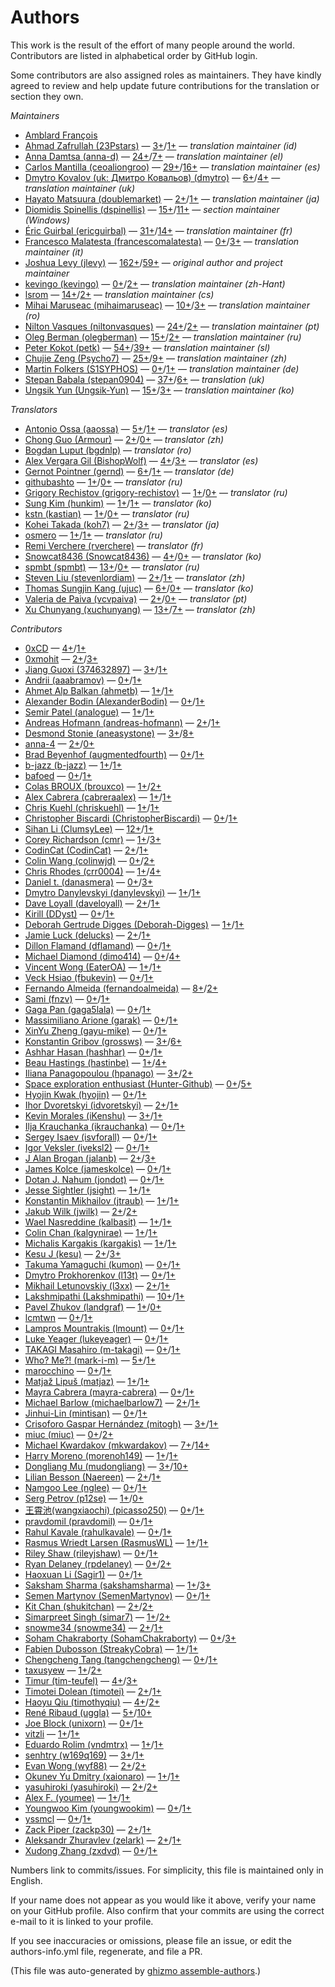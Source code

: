 # Authors

This work is the result of the effort of many people around the world.
Contributors are listed in alphabetical order by GitHub login.

Some contributors are also assigned roles as maintainers.
They have kindly agreed to review and help update future contributions for the translation or section they own.



*Maintainers*
* [Amblard François](https://github.com/francoisamblard)
* [Ahmad Zafrullah (23Pstars)](https://github.com/23Pstars) — [3+](https://github.com/jlevy/the-art-of-command-line/commits?author=23Pstars)/[1+](https://github.com/jlevy/the-art-of-command-line/issues?q=author%3A23Pstars) — _translation maintainer (id)_
* [Anna Damtsa (anna-d)](https://github.com/anna-d) — [24+](https://github.com/jlevy/the-art-of-command-line/commits?author=anna-d)/[7+](https://github.com/jlevy/the-art-of-command-line/issues?q=author%3Aanna-d) — _translation maintainer (el)_
* [Carlos Mantilla (ceoaliongroo)](https://github.com/ceoaliongroo) — [29+](https://github.com/jlevy/the-art-of-command-line/commits?author=ceoaliongroo)/[16+](https://github.com/jlevy/the-art-of-command-line/issues?q=author%3Aceoaliongroo) — _translation maintainer (es)_
* [Dmytro Kovalov (uk: Дмитро Ковальов) (dmytro)](https://github.com/dmytro) — [6+](https://github.com/jlevy/the-art-of-command-line/commits?author=dmytro)/[4+](https://github.com/jlevy/the-art-of-command-line/issues?q=author%3Admytro) — _translation maintainer (uk)_
* [Hayato Matsuura (doublemarket)](https://github.com/doublemarket) — [2+](https://github.com/jlevy/the-art-of-command-line/commits?author=doublemarket)/[1+](https://github.com/jlevy/the-art-of-command-line/issues?q=author%3Adoublemarket) — _translation maintainer (ja)_
* [Diomidis Spinellis (dspinellis)](https://github.com/dspinellis) — [15+](https://github.com/jlevy/the-art-of-command-line/commits?author=dspinellis)/[11+](https://github.com/jlevy/the-art-of-command-line/issues?q=author%3Adspinellis) — _section maintainer (Windows)_
* [Éric Guirbal (ericguirbal)](https://github.com/ericguirbal) — [31+](https://github.com/jlevy/the-art-of-command-line/commits?author=ericguirbal)/[14+](https://github.com/jlevy/the-art-of-command-line/issues?q=author%3Aericguirbal) — _translation maintainer (fr)_
* [Francesco Malatesta (francescomalatesta)](https://github.com/francescomalatesta) — [0+](https://github.com/jlevy/the-art-of-command-line/commits?author=francescomalatesta)/[3+](https://github.com/jlevy/the-art-of-command-line/issues?q=author%3Afrancescomalatesta) — _translation maintainer (it)_
* [Joshua Levy (jlevy)](https://github.com/jlevy) — [162+](https://github.com/jlevy/the-art-of-command-line/commits?author=jlevy)/[59+](https://github.com/jlevy/the-art-of-command-line/issues?q=author%3Ajlevy) — _original author and project maintainer_
* [kevingo (kevingo)](https://github.com/kevingo) — [0+](https://github.com/jlevy/the-art-of-command-line/commits?author=kevingo)/[2+](https://github.com/jlevy/the-art-of-command-line/issues?q=author%3Akevingo) — _translation maintainer (zh-Hant)_
* [lsrom](https://github.com/lsrom) — [14+](https://github.com/jlevy/the-art-of-command-line/commits?author=lsrom)/[2+](https://github.com/jlevy/the-art-of-command-line/issues?q=author%3Alsrom) — _translation maintainer (cs)_
* [Mihai Maruseac (mihaimaruseac)](https://github.com/mihaimaruseac) — [10+](https://github.com/jlevy/the-art-of-command-line/commits?author=mihaimaruseac)/[3+](https://github.com/jlevy/the-art-of-command-line/issues?q=author%3Amihaimaruseac) — _translation maintainer (ro)_
* [Nilton Vasques (niltonvasques)](https://github.com/niltonvasques) — [24+](https://github.com/jlevy/the-art-of-command-line/commits?author=niltonvasques)/[2+](https://github.com/jlevy/the-art-of-command-line/issues?q=author%3Aniltonvasques) — _translation maintainer (pt)_
* [Oleg Berman (olegberman)](https://github.com/olegberman) — [15+](https://github.com/jlevy/the-art-of-command-line/commits?author=olegberman)/[2+](https://github.com/jlevy/the-art-of-command-line/issues?q=author%3Aolegberman) — _translation maintainer (ru)_
* [Peter Kokot (petk)](https://github.com/petk) — [54+](https://github.com/jlevy/the-art-of-command-line/commits?author=petk)/[39+](https://github.com/jlevy/the-art-of-command-line/issues?q=author%3Apetk) — _translation maintainer (sl)_
* [Chujie Zeng (Psycho7)](https://github.com/Psycho7) — [25+](https://github.com/jlevy/the-art-of-command-line/commits?author=Psycho7)/[9+](https://github.com/jlevy/the-art-of-command-line/issues?q=author%3APsycho7) — _translation maintainer (zh)_
* [Martin Folkers (S1SYPHOS)](https://github.com/S1SYPHOS) — [0+](https://github.com/jlevy/the-art-of-command-line/commits?author=S1SYPHOS)/[1+](https://github.com/jlevy/the-art-of-command-line/issues?q=author%3AS1SYPHOS) — _translation maintainer (de)_
* [Stepan Babala (stepan0904)](https://github.com/stepan0904) — [37+](https://github.com/jlevy/the-art-of-command-line/commits?author=stepan0904)/[6+](https://github.com/jlevy/the-art-of-command-line/issues?q=author%3Astepan0904) — _translation (uk)_
* [Ungsik Yun (Ungsik-Yun)](https://github.com/Ungsik-Yun) — [15+](https://github.com/jlevy/the-art-of-command-line/commits?author=Ungsik-Yun)/[3+](https://github.com/jlevy/the-art-of-command-line/issues?q=author%3AUngsik-Yun) — _translation maintainer (ko)_

*Translators*

* [Antonio Ossa (aaossa)](https://github.com/aaossa) — [5+](https://github.com/jlevy/the-art-of-command-line/commits?author=aaossa)/[1+](https://github.com/jlevy/the-art-of-command-line/issues?q=author%3Aaaossa) — _translator (es)_
* [Chong Guo (Armour)](https://github.com/Armour) — [2+](https://github.com/jlevy/the-art-of-command-line/commits?author=Armour)/[0+](https://github.com/jlevy/the-art-of-command-line/issues?q=author%3AArmour) — _translator (zh)_
* [Bogdan Luput (bgdnlp)](https://github.com/bgdnlp) — _translator (ro)_
* [Alex Vergara Gil (BishopWolf)](https://github.com/BishopWolf) — [4+](https://github.com/jlevy/the-art-of-command-line/commits?author=BishopWolf)/[3+](https://github.com/jlevy/the-art-of-command-line/issues?q=author%3ABishopWolf) — _translator (es)_
* [Gernot Pointner (gernd)](https://github.com/gernd) — [6+](https://github.com/jlevy/the-art-of-command-line/commits?author=gernd)/[1+](https://github.com/jlevy/the-art-of-command-line/issues?q=author%3Agernd) — _translator (de)_
* [githubashto](https://github.com/githubashto) — [1+](https://github.com/jlevy/the-art-of-command-line/commits?author=githubashto)/[0+](https://github.com/jlevy/the-art-of-command-line/issues?q=author%3Agithubashto) — _translator (ru)_
* [Grigory Rechistov (grigory-rechistov)](https://github.com/grigory-rechistov) — [1+](https://github.com/jlevy/the-art-of-command-line/commits?author=grigory-rechistov)/[0+](https://github.com/jlevy/the-art-of-command-line/issues?q=author%3Agrigory-rechistov) — _translator (ru)_
* [Sung Kim (hunkim)](https://github.com/hunkim) — [1+](https://github.com/jlevy/the-art-of-command-line/commits?author=hunkim)/[1+](https://github.com/jlevy/the-art-of-command-line/issues?q=author%3Ahunkim) — _translator (ko)_
* [kstn (kastian)](https://github.com/kastian) — [1+](https://github.com/jlevy/the-art-of-command-line/commits?author=kastian)/[0+](https://github.com/jlevy/the-art-of-command-line/issues?q=author%3Akastian) — _translator (ru)_
* [Kohei Takada (koh7)](https://github.com/koh7) — [2+](https://github.com/jlevy/the-art-of-command-line/commits?author=koh7)/[3+](https://github.com/jlevy/the-art-of-command-line/issues?q=author%3Akoh7) — _translator (ja)_
* [osmero](https://github.com/osmero) — [1+](https://github.com/jlevy/the-art-of-command-line/commits?author=osmero)/[1+](https://github.com/jlevy/the-art-of-command-line/issues?q=author%3Aosmero) — _translator (ru)_
* [Remi Verchere (rverchere)](https://github.com/rverchere) — _translator (fr)_
* [Snowcat8436 (Snowcat8436)](https://github.com/Snowcat8436) — [4+](https://github.com/jlevy/the-art-of-command-line/commits?author=Snowcat8436)/[0+](https://github.com/jlevy/the-art-of-command-line/issues?q=author%3ASnowcat8436) — _translator (ko)_
* [spmbt (spmbt)](https://github.com/spmbt) — [13+](https://github.com/jlevy/the-art-of-command-line/commits?author=spmbt)/[0+](https://github.com/jlevy/the-art-of-command-line/issues?q=author%3Aspmbt) — _translator (ru)_
* [Steven Liu (stevenlordiam)](https://github.com/stevenlordiam) — [2+](https://github.com/jlevy/the-art-of-command-line/commits?author=stevenlordiam)/[1+](https://github.com/jlevy/the-art-of-command-line/issues?q=author%3Astevenlordiam) — _translator (zh)_
* [Thomas Sungjin Kang (ujuc)](https://github.com/ujuc) — [6+](https://github.com/jlevy/the-art-of-command-line/commits?author=ujuc)/[0+](https://github.com/jlevy/the-art-of-command-line/issues?q=author%3Aujuc) — _translator (ko)_
* [Valeria de Paiva (vcvpaiva)](https://github.com/vcvpaiva) — [2+](https://github.com/jlevy/the-art-of-command-line/commits?author=vcvpaiva)/[0+](https://github.com/jlevy/the-art-of-command-line/issues?q=author%3Avcvpaiva) — _translator (pt)_
* [Xu Chunyang (xuchunyang)](https://github.com/xuchunyang) — [13+](https://github.com/jlevy/the-art-of-command-line/commits?author=xuchunyang)/[7+](https://github.com/jlevy/the-art-of-command-line/issues?q=author%3Axuchunyang) — _translator (zh)_

*Contributors*

* [0xCD](https://github.com/0xCD) — [4+](https://github.com/jlevy/the-art-of-command-line/commits?author=0xCD)/[1+](https://github.com/jlevy/the-art-of-command-line/issues?q=author%3A0xCD)
* [0xmohit](https://github.com/0xmohit) — [2+](https://github.com/jlevy/the-art-of-command-line/commits?author=0xmohit)/[3+](https://github.com/jlevy/the-art-of-command-line/issues?q=author%3A0xmohit)
* [Jiang Guoxi (374632897)](https://github.com/374632897) — [3+](https://github.com/jlevy/the-art-of-command-line/commits?author=374632897)/[1+](https://github.com/jlevy/the-art-of-command-line/issues?q=author%3A374632897)
* [Andrii (aaabramov)](https://github.com/aaabramov) — [0+](https://github.com/jlevy/the-art-of-command-line/commits?author=aaabramov)/[1+](https://github.com/jlevy/the-art-of-command-line/issues?q=author%3Aaaabramov)
* [Ahmet Alp Balkan (ahmetb)](https://github.com/ahmetb) — [1+](https://github.com/jlevy/the-art-of-command-line/commits?author=ahmetb)/[1+](https://github.com/jlevy/the-art-of-command-line/issues?q=author%3Aahmetb)
* [Alexander Bodin (AlexanderBodin)](https://github.com/AlexanderBodin) — [0+](https://github.com/jlevy/the-art-of-command-line/commits?author=AlexanderBodin)/[1+](https://github.com/jlevy/the-art-of-command-line/issues?q=author%3AAlexanderBodin)
* [Semir Patel (analogue)](https://github.com/analogue) — [1+](https://github.com/jlevy/the-art-of-command-line/commits?author=analogue)/[1+](https://github.com/jlevy/the-art-of-command-line/issues?q=author%3Aanalogue)
* [Andreas Hofmann (andreas-hofmann)](https://github.com/andreas-hofmann) — [2+](https://github.com/jlevy/the-art-of-command-line/commits?author=andreas-hofmann)/[1+](https://github.com/jlevy/the-art-of-command-line/issues?q=author%3Aandreas-hofmann)
* [Desmond Stonie (aneasystone)](https://github.com/aneasystone) — [3+](https://github.com/jlevy/the-art-of-command-line/commits?author=aneasystone)/[8+](https://github.com/jlevy/the-art-of-command-line/issues?q=author%3Aaneasystone)
* [anna-4](https://github.com/anna-4) — [2+](https://github.com/jlevy/the-art-of-command-line/commits?author=anna-4)/[0+](https://github.com/jlevy/the-art-of-command-line/issues?q=author%3Aanna-4)
* [Brad Beyenhof (augmentedfourth)](https://github.com/augmentedfourth) — [0+](https://github.com/jlevy/the-art-of-command-line/commits?author=augmentedfourth)/[1+](https://github.com/jlevy/the-art-of-command-line/issues?q=author%3Aaugmentedfourth)
* [b-jazz (b-jazz)](https://github.com/b-jazz) — [1+](https://github.com/jlevy/the-art-of-command-line/commits?author=b-jazz)/[1+](https://github.com/jlevy/the-art-of-command-line/issues?q=author%3Ab-jazz)
* [bafoed](https://github.com/bafoed) — [0+](https://github.com/jlevy/the-art-of-command-line/commits?author=bafoed)/[1+](https://github.com/jlevy/the-art-of-command-line/issues?q=author%3Abafoed)
* [Colas BROUX (brouxco)](https://github.com/brouxco) — [1+](https://github.com/jlevy/the-art-of-command-line/commits?author=brouxco)/[2+](https://github.com/jlevy/the-art-of-command-line/issues?q=author%3Abrouxco)
* [Alex Cabrera (cabreraalex)](https://github.com/cabreraalex) — [1+](https://github.com/jlevy/the-art-of-command-line/commits?author=cabreraalex)/[1+](https://github.com/jlevy/the-art-of-command-line/issues?q=author%3Acabreraalex)
* [Chris Kuehl (chriskuehl)](https://github.com/chriskuehl) — [1+](https://github.com/jlevy/the-art-of-command-line/commits?author=chriskuehl)/[1+](https://github.com/jlevy/the-art-of-command-line/issues?q=author%3Achriskuehl)
* [Christopher Biscardi (ChristopherBiscardi)](https://github.com/ChristopherBiscardi) — [0+](https://github.com/jlevy/the-art-of-command-line/commits?author=ChristopherBiscardi)/[1+](https://github.com/jlevy/the-art-of-command-line/issues?q=author%3AChristopherBiscardi)
* [Sihan Li (ClumsyLee)](https://github.com/ClumsyLee) — [12+](https://github.com/jlevy/the-art-of-command-line/commits?author=ClumsyLee)/[1+](https://github.com/jlevy/the-art-of-command-line/issues?q=author%3AClumsyLee)
* [Corey Richardson (cmr)](https://github.com/cmr) — [1+](https://github.com/jlevy/the-art-of-command-line/commits?author=cmr)/[3+](https://github.com/jlevy/the-art-of-command-line/issues?q=author%3Acmr)
* [CodinCat (CodinCat)](https://github.com/CodinCat) — [2+](https://github.com/jlevy/the-art-of-command-line/commits?author=CodinCat)/[1+](https://github.com/jlevy/the-art-of-command-line/issues?q=author%3ACodinCat)
* [Colin Wang (colinwjd)](https://github.com/colinwjd) — [0+](https://github.com/jlevy/the-art-of-command-line/commits?author=colinwjd)/[2+](https://github.com/jlevy/the-art-of-command-line/issues?q=author%3Acolinwjd)
* [Chris Rhodes (crr0004)](https://github.com/crr0004) — [1+](https://github.com/jlevy/the-art-of-command-line/commits?author=crr0004)/[4+](https://github.com/jlevy/the-art-of-command-line/issues?q=author%3Acrr0004)
* [Daniel t. (danasmera)](https://github.com/danasmera) — [0+](https://github.com/jlevy/the-art-of-command-line/commits?author=danasmera)/[3+](https://github.com/jlevy/the-art-of-command-line/issues?q=author%3Adanasmera)
* [Dmytro Danylevskyi (danylevskyi)](https://github.com/danylevskyi) — [1+](https://github.com/jlevy/the-art-of-command-line/commits?author=danylevskyi)/[1+](https://github.com/jlevy/the-art-of-command-line/issues?q=author%3Adanylevskyi)
* [Dave Loyall (daveloyall)](https://github.com/daveloyall) — [2+](https://github.com/jlevy/the-art-of-command-line/commits?author=daveloyall)/[1+](https://github.com/jlevy/the-art-of-command-line/issues?q=author%3Adaveloyall)
* [Kirill (DDyst)](https://github.com/DDyst) — [0+](https://github.com/jlevy/the-art-of-command-line/commits?author=DDyst)/[1+](https://github.com/jlevy/the-art-of-command-line/issues?q=author%3ADDyst)
* [Deborah Gertrude Digges (Deborah-Digges)](https://github.com/Deborah-Digges) — [1+](https://github.com/jlevy/the-art-of-command-line/commits?author=Deborah-Digges)/[1+](https://github.com/jlevy/the-art-of-command-line/issues?q=author%3ADeborah-Digges)
* [Jamie Luck (delucks)](https://github.com/delucks) — [2+](https://github.com/jlevy/the-art-of-command-line/commits?author=delucks)/[1+](https://github.com/jlevy/the-art-of-command-line/issues?q=author%3Adelucks)
* [Dillon Flamand (dflamand)](https://github.com/dflamand) — [0+](https://github.com/jlevy/the-art-of-command-line/commits?author=dflamand)/[1+](https://github.com/jlevy/the-art-of-command-line/issues?q=author%3Adflamand)
* [Michael Diamond (dimo414)](https://github.com/dimo414) — [0+](https://github.com/jlevy/the-art-of-command-line/commits?author=dimo414)/[4+](https://github.com/jlevy/the-art-of-command-line/issues?q=author%3Adimo414)
* [Vincent Wong (EaterOA)](https://github.com/EaterOA) — [1+](https://github.com/jlevy/the-art-of-command-line/commits?author=EaterOA)/[1+](https://github.com/jlevy/the-art-of-command-line/issues?q=author%3AEaterOA)
* [Veck Hsiao (fbukevin)](https://github.com/fbukevin) — [0+](https://github.com/jlevy/the-art-of-command-line/commits?author=fbukevin)/[1+](https://github.com/jlevy/the-art-of-command-line/issues?q=author%3Afbukevin)
* [Fernando Almeida (fernandoalmeida)](https://github.com/fernandoalmeida) — [8+](https://github.com/jlevy/the-art-of-command-line/commits?author=fernandoalmeida)/[2+](https://github.com/jlevy/the-art-of-command-line/issues?q=author%3Afernandoalmeida)
* [Sami (fnzv)](https://github.com/fnzv) — [0+](https://github.com/jlevy/the-art-of-command-line/commits?author=fnzv)/[1+](https://github.com/jlevy/the-art-of-command-line/issues?q=author%3Afnzv)
* [Gaga Pan (gaga5lala)](https://github.com/gaga5lala) — [0+](https://github.com/jlevy/the-art-of-command-line/commits?author=gaga5lala)/[1+](https://github.com/jlevy/the-art-of-command-line/issues?q=author%3Agaga5lala)
* [Massimiliano Arione (garak)](https://github.com/garak) — [0+](https://github.com/jlevy/the-art-of-command-line/commits?author=garak)/[1+](https://github.com/jlevy/the-art-of-command-line/issues?q=author%3Agarak)
* [XinYu Zheng (gayu-mike)](https://github.com/gayu-mike) — [0+](https://github.com/jlevy/the-art-of-command-line/commits?author=gayu-mike)/[1+](https://github.com/jlevy/the-art-of-command-line/issues?q=author%3Agayu-mike)
* [Konstantin Gribov (grossws)](https://github.com/grossws) — [3+](https://github.com/jlevy/the-art-of-command-line/commits?author=grossws)/[6+](https://github.com/jlevy/the-art-of-command-line/issues?q=author%3Agrossws)
* [Ashhar Hasan (hashhar)](https://github.com/hashhar) — [0+](https://github.com/jlevy/the-art-of-command-line/commits?author=hashhar)/[1+](https://github.com/jlevy/the-art-of-command-line/issues?q=author%3Ahashhar)
* [Beau Hastings (hastinbe)](https://github.com/hastinbe) — [1+](https://github.com/jlevy/the-art-of-command-line/commits?author=hastinbe)/[4+](https://github.com/jlevy/the-art-of-command-line/issues?q=author%3Ahastinbe)
* [Iliana Panagopoulou (hpanago)](https://github.com/hpanago) — [3+](https://github.com/jlevy/the-art-of-command-line/commits?author=hpanago)/[2+](https://github.com/jlevy/the-art-of-command-line/issues?q=author%3Ahpanago)
* [Space exploration enthusiast (Hunter-Github)](https://github.com/Hunter-Github) — [0+](https://github.com/jlevy/the-art-of-command-line/commits?author=Hunter-Github)/[5+](https://github.com/jlevy/the-art-of-command-line/issues?q=author%3AHunter-Github)
* [Hyojin Kwak (hyojin)](https://github.com/hyojin) — [0+](https://github.com/jlevy/the-art-of-command-line/commits?author=hyojin)/[1+](https://github.com/jlevy/the-art-of-command-line/issues?q=author%3Ahyojin)
* [Ihor Dvoretskyi (idvoretskyi)](https://github.com/idvoretskyi) — [2+](https://github.com/jlevy/the-art-of-command-line/commits?author=idvoretskyi)/[1+](https://github.com/jlevy/the-art-of-command-line/issues?q=author%3Aidvoretskyi)
* [Kevin Morales (iKenshu)](https://github.com/iKenshu) — [3+](https://github.com/jlevy/the-art-of-command-line/commits?author=iKenshu)/[1+](https://github.com/jlevy/the-art-of-command-line/issues?q=author%3AiKenshu)
* [Ilja Krauchanka (ikrauchanka)](https://github.com/ikrauchanka) — [0+](https://github.com/jlevy/the-art-of-command-line/commits?author=ikrauchanka)/[1+](https://github.com/jlevy/the-art-of-command-line/issues?q=author%3Aikrauchanka)
* [Sergey Isaev (isvforall)](https://github.com/isvforall) — [0+](https://github.com/jlevy/the-art-of-command-line/commits?author=isvforall)/[1+](https://github.com/jlevy/the-art-of-command-line/issues?q=author%3Aisvforall)
* [Igor Veksler (iveksl2)](https://github.com/iveksl2) — [0+](https://github.com/jlevy/the-art-of-command-line/commits?author=iveksl2)/[1+](https://github.com/jlevy/the-art-of-command-line/issues?q=author%3Aiveksl2)
* [J Alan Brogan (jalanb)](https://github.com/jalanb) — [2+](https://github.com/jlevy/the-art-of-command-line/commits?author=jalanb)/[3+](https://github.com/jlevy/the-art-of-command-line/issues?q=author%3Ajalanb)
* [James Kolce (jameskolce)](https://github.com/jameskolce) — [0+](https://github.com/jlevy/the-art-of-command-line/commits?author=jameskolce)/[1+](https://github.com/jlevy/the-art-of-command-line/issues?q=author%3Ajameskolce)
* [Dotan J. Nahum (jondot)](https://github.com/jondot) — [0+](https://github.com/jlevy/the-art-of-command-line/commits?author=jondot)/[1+](https://github.com/jlevy/the-art-of-command-line/issues?q=author%3Ajondot)
* [Jesse Sightler (jsight)](https://github.com/jsight) — [1+](https://github.com/jlevy/the-art-of-command-line/commits?author=jsight)/[1+](https://github.com/jlevy/the-art-of-command-line/issues?q=author%3Ajsight)
* [Konstantin Mikhailov (jtraub)](https://github.com/jtraub) — [1+](https://github.com/jlevy/the-art-of-command-line/commits?author=jtraub)/[1+](https://github.com/jlevy/the-art-of-command-line/issues?q=author%3Ajtraub)
* [Jakub Wilk (jwilk)](https://github.com/jwilk) — [2+](https://github.com/jlevy/the-art-of-command-line/commits?author=jwilk)/[2+](https://github.com/jlevy/the-art-of-command-line/issues?q=author%3Ajwilk)
* [Wael Nasreddine (kalbasit)](https://github.com/kalbasit) — [1+](https://github.com/jlevy/the-art-of-command-line/commits?author=kalbasit)/[1+](https://github.com/jlevy/the-art-of-command-line/issues?q=author%3Akalbasit)
* [Colin Chan (kalgynirae)](https://github.com/kalgynirae) — [1+](https://github.com/jlevy/the-art-of-command-line/commits?author=kalgynirae)/[1+](https://github.com/jlevy/the-art-of-command-line/issues?q=author%3Akalgynirae)
* [Michalis Kargakis (kargakis)](https://github.com/kargakis) — [1+](https://github.com/jlevy/the-art-of-command-line/commits?author=kargakis)/[1+](https://github.com/jlevy/the-art-of-command-line/issues?q=author%3Akargakis)
* [Kesu J (kesu)](https://github.com/kesu) — [2+](https://github.com/jlevy/the-art-of-command-line/commits?author=kesu)/[3+](https://github.com/jlevy/the-art-of-command-line/issues?q=author%3Akesu)
* [Takuma Yamaguchi (kumon)](https://github.com/kumon) — [0+](https://github.com/jlevy/the-art-of-command-line/commits?author=kumon)/[1+](https://github.com/jlevy/the-art-of-command-line/issues?q=author%3Akumon)
* [Dmytro Prokhorenkov (l13t)](https://github.com/l13t) — [0+](https://github.com/jlevy/the-art-of-command-line/commits?author=l13t)/[1+](https://github.com/jlevy/the-art-of-command-line/issues?q=author%3Al13t)
* [Mikhail Letunovskiy (l3xx)](https://github.com/l3xx) — [2+](https://github.com/jlevy/the-art-of-command-line/commits?author=l3xx)/[1+](https://github.com/jlevy/the-art-of-command-line/issues?q=author%3Al3xx)
* [Lakshmipathi (Lakshmipathi)](https://github.com/Lakshmipathi) — [10+](https://github.com/jlevy/the-art-of-command-line/commits?author=Lakshmipathi)/[1+](https://github.com/jlevy/the-art-of-command-line/issues?q=author%3ALakshmipathi)
* [Pavel Zhukov (landgraf)](https://github.com/landgraf) — [1+](https://github.com/jlevy/the-art-of-command-line/commits?author=landgraf)/[0+](https://github.com/jlevy/the-art-of-command-line/issues?q=author%3Alandgraf)
* [lcmtwn](https://github.com/lcmtwn) — [0+](https://github.com/jlevy/the-art-of-command-line/commits?author=lcmtwn)/[1+](https://github.com/jlevy/the-art-of-command-line/issues?q=author%3Alcmtwn)
* [Lampros Mountrakis (lmount)](https://github.com/lmount) — [0+](https://github.com/jlevy/the-art-of-command-line/commits?author=lmount)/[1+](https://github.com/jlevy/the-art-of-command-line/issues?q=author%3Almount)
* [Luke Yeager (lukeyeager)](https://github.com/lukeyeager) — [0+](https://github.com/jlevy/the-art-of-command-line/commits?author=lukeyeager)/[1+](https://github.com/jlevy/the-art-of-command-line/issues?q=author%3Alukeyeager)
* [TAKAGI Masahiro (m-takagi)](https://github.com/m-takagi) — [0+](https://github.com/jlevy/the-art-of-command-line/commits?author=m-takagi)/[1+](https://github.com/jlevy/the-art-of-command-line/issues?q=author%3Am-takagi)
* [Who? Me?! (mark-i-m)](https://github.com/mark-i-m) — [5+](https://github.com/jlevy/the-art-of-command-line/commits?author=mark-i-m)/[1+](https://github.com/jlevy/the-art-of-command-line/issues?q=author%3Amark-i-m)
* [marocchino](https://github.com/marocchino) — [0+](https://github.com/jlevy/the-art-of-command-line/commits?author=marocchino)/[1+](https://github.com/jlevy/the-art-of-command-line/issues?q=author%3Amarocchino)
* [Matjaž Lipuš (matjaz)](https://github.com/matjaz) — [1+](https://github.com/jlevy/the-art-of-command-line/commits?author=matjaz)/[1+](https://github.com/jlevy/the-art-of-command-line/issues?q=author%3Amatjaz)
* [Mayra Cabrera (mayra-cabrera)](https://github.com/mayra-cabrera) — [0+](https://github.com/jlevy/the-art-of-command-line/commits?author=mayra-cabrera)/[1+](https://github.com/jlevy/the-art-of-command-line/issues?q=author%3Amayra-cabrera)
* [Michael Barlow (michaelbarlow7)](https://github.com/michaelbarlow7) — [2+](https://github.com/jlevy/the-art-of-command-line/commits?author=michaelbarlow7)/[1+](https://github.com/jlevy/the-art-of-command-line/issues?q=author%3Amichaelbarlow7)
* [Jinhui-Lin (mintisan)](https://github.com/mintisan) — [0+](https://github.com/jlevy/the-art-of-command-line/commits?author=mintisan)/[1+](https://github.com/jlevy/the-art-of-command-line/issues?q=author%3Amintisan)
* [Crisoforo Gaspar Hernández (mitogh)](https://github.com/mitogh) — [3+](https://github.com/jlevy/the-art-of-command-line/commits?author=mitogh)/[1+](https://github.com/jlevy/the-art-of-command-line/issues?q=author%3Amitogh)
* [miuc (miuc)](https://github.com/miuc) — [0+](https://github.com/jlevy/the-art-of-command-line/commits?author=miuc)/[2+](https://github.com/jlevy/the-art-of-command-line/issues?q=author%3Amiuc)
* [Michael Kwardakov (mkwardakov)](https://github.com/mkwardakov) — [7+](https://github.com/jlevy/the-art-of-command-line/commits?author=mkwardakov)/[14+](https://github.com/jlevy/the-art-of-command-line/issues?q=author%3Amkwardakov)
* [Harry Moreno (morenoh149)](https://github.com/morenoh149) — [1+](https://github.com/jlevy/the-art-of-command-line/commits?author=morenoh149)/[1+](https://github.com/jlevy/the-art-of-command-line/issues?q=author%3Amorenoh149)
* [Dongliang Mu (mudongliang)](https://github.com/mudongliang) — [3+](https://github.com/jlevy/the-art-of-command-line/commits?author=mudongliang)/[10+](https://github.com/jlevy/the-art-of-command-line/issues?q=author%3Amudongliang)
* [Lilian Besson (Naereen)](https://github.com/Naereen) — [2+](https://github.com/jlevy/the-art-of-command-line/commits?author=Naereen)/[1+](https://github.com/jlevy/the-art-of-command-line/issues?q=author%3ANaereen)
* [Namgoo Lee (nglee)](https://github.com/nglee) — [0+](https://github.com/jlevy/the-art-of-command-line/commits?author=nglee)/[1+](https://github.com/jlevy/the-art-of-command-line/issues?q=author%3Anglee)
* [Serg Petrov (p12se)](https://github.com/p12se) — [1+](https://github.com/jlevy/the-art-of-command-line/commits?author=p12se)/[0+](https://github.com/jlevy/the-art-of-command-line/issues?q=author%3Ap12se)
* [王霄池(wangxiaochi) (picasso250)](https://github.com/picasso250) — [0+](https://github.com/jlevy/the-art-of-command-line/commits?author=picasso250)/[1+](https://github.com/jlevy/the-art-of-command-line/issues?q=author%3Apicasso250)
* [pravdomil (pravdomil)](https://github.com/pravdomil) — [0+](https://github.com/jlevy/the-art-of-command-line/commits?author=pravdomil)/[1+](https://github.com/jlevy/the-art-of-command-line/issues?q=author%3Apravdomil)
* [Rahul Kavale (rahulkavale)](https://github.com/rahulkavale) — [0+](https://github.com/jlevy/the-art-of-command-line/commits?author=rahulkavale)/[1+](https://github.com/jlevy/the-art-of-command-line/issues?q=author%3Arahulkavale)
* [Rasmus Wriedt Larsen (RasmusWL)](https://github.com/RasmusWL) — [1+](https://github.com/jlevy/the-art-of-command-line/commits?author=RasmusWL)/[1+](https://github.com/jlevy/the-art-of-command-line/issues?q=author%3ARasmusWL)
* [Riley Shaw (rileyjshaw)](https://github.com/rileyjshaw) — [0+](https://github.com/jlevy/the-art-of-command-line/commits?author=rileyjshaw)/[1+](https://github.com/jlevy/the-art-of-command-line/issues?q=author%3Arileyjshaw)
* [Ryan Delaney (rpdelaney)](https://github.com/rpdelaney) — [0+](https://github.com/jlevy/the-art-of-command-line/commits?author=rpdelaney)/[2+](https://github.com/jlevy/the-art-of-command-line/issues?q=author%3Arpdelaney)
* [Haoxuan Li (Sagir1)](https://github.com/Sagir1) — [0+](https://github.com/jlevy/the-art-of-command-line/commits?author=Sagir1)/[1+](https://github.com/jlevy/the-art-of-command-line/issues?q=author%3ASagir1)
* [Saksham Sharma (sakshamsharma)](https://github.com/sakshamsharma) — [1+](https://github.com/jlevy/the-art-of-command-line/commits?author=sakshamsharma)/[3+](https://github.com/jlevy/the-art-of-command-line/issues?q=author%3Asakshamsharma)
* [Semen Martynov (SemenMartynov)](https://github.com/SemenMartynov) — [0+](https://github.com/jlevy/the-art-of-command-line/commits?author=SemenMartynov)/[1+](https://github.com/jlevy/the-art-of-command-line/issues?q=author%3ASemenMartynov)
* [Kit Chan (shukitchan)](https://github.com/shukitchan) — [2+](https://github.com/jlevy/the-art-of-command-line/commits?author=shukitchan)/[2+](https://github.com/jlevy/the-art-of-command-line/issues?q=author%3Ashukitchan)
* [Simarpreet Singh (simar7)](https://github.com/simar7) — [1+](https://github.com/jlevy/the-art-of-command-line/commits?author=simar7)/[2+](https://github.com/jlevy/the-art-of-command-line/issues?q=author%3Asimar7)
* [snowme34 (snowme34)](https://github.com/snowme34) — [2+](https://github.com/jlevy/the-art-of-command-line/commits?author=snowme34)/[1+](https://github.com/jlevy/the-art-of-command-line/issues?q=author%3Asnowme34)
* [Soham Chakraborty (SohamChakraborty)](https://github.com/SohamChakraborty) — [0+](https://github.com/jlevy/the-art-of-command-line/commits?author=SohamChakraborty)/[3+](https://github.com/jlevy/the-art-of-command-line/issues?q=author%3ASohamChakraborty)
* [Fabien Dubosson (StreakyCobra)](https://github.com/StreakyCobra) — [1+](https://github.com/jlevy/the-art-of-command-line/commits?author=StreakyCobra)/[1+](https://github.com/jlevy/the-art-of-command-line/issues?q=author%3AStreakyCobra)
* [Chengcheng Tang (tangchengcheng)](https://github.com/tangchengcheng) — [0+](https://github.com/jlevy/the-art-of-command-line/commits?author=tangchengcheng)/[1+](https://github.com/jlevy/the-art-of-command-line/issues?q=author%3Atangchengcheng)
* [taxusyew](https://github.com/taxusyew) — [1+](https://github.com/jlevy/the-art-of-command-line/commits?author=taxusyew)/[2+](https://github.com/jlevy/the-art-of-command-line/issues?q=author%3Ataxusyew)
* [Timur (tim-teufel)](https://github.com/tim-teufel) — [4+](https://github.com/jlevy/the-art-of-command-line/commits?author=tim-teufel)/[3+](https://github.com/jlevy/the-art-of-command-line/issues?q=author%3Atim-teufel)
* [Timotei Dolean (timotei)](https://github.com/timotei) — [2+](https://github.com/jlevy/the-art-of-command-line/commits?author=timotei)/[1+](https://github.com/jlevy/the-art-of-command-line/issues?q=author%3Atimotei)
* [Haoyu Qiu (timothyqiu)](https://github.com/timothyqiu) — [4+](https://github.com/jlevy/the-art-of-command-line/commits?author=timothyqiu)/[2+](https://github.com/jlevy/the-art-of-command-line/issues?q=author%3Atimothyqiu)
* [René Ribaud (uggla)](https://github.com/uggla) — [5+](https://github.com/jlevy/the-art-of-command-line/commits?author=uggla)/[10+](https://github.com/jlevy/the-art-of-command-line/issues?q=author%3Auggla)
* [Joe Block (unixorn)](https://github.com/unixorn) — [0+](https://github.com/jlevy/the-art-of-command-line/commits?author=unixorn)/[1+](https://github.com/jlevy/the-art-of-command-line/issues?q=author%3Aunixorn)
* [vitzli](https://github.com/vitzli) — [1+](https://github.com/jlevy/the-art-of-command-line/commits?author=vitzli)/[1+](https://github.com/jlevy/the-art-of-command-line/issues?q=author%3Avitzli)
* [Eduardo Rolim (vndmtrx)](https://github.com/vndmtrx) — [1+](https://github.com/jlevy/the-art-of-command-line/commits?author=vndmtrx)/[1+](https://github.com/jlevy/the-art-of-command-line/issues?q=author%3Avndmtrx)
* [senhtry (w169q169)](https://github.com/w169q169) — [3+](https://github.com/jlevy/the-art-of-command-line/commits?author=w169q169)/[1+](https://github.com/jlevy/the-art-of-command-line/issues?q=author%3Aw169q169)
* [Evan Wong (wyf88)](https://github.com/wyf88) — [2+](https://github.com/jlevy/the-art-of-command-line/commits?author=wyf88)/[2+](https://github.com/jlevy/the-art-of-command-line/issues?q=author%3Awyf88)
* [Okunev Yu Dmitry (xaionaro)](https://github.com/xaionaro) — [1+](https://github.com/jlevy/the-art-of-command-line/commits?author=xaionaro)/[1+](https://github.com/jlevy/the-art-of-command-line/issues?q=author%3Axaionaro)
* [yasuhiroki (yasuhiroki)](https://github.com/yasuhiroki) — [2+](https://github.com/jlevy/the-art-of-command-line/commits?author=yasuhiroki)/[2+](https://github.com/jlevy/the-art-of-command-line/issues?q=author%3Ayasuhiroki)
* [Alex F. (youmee)](https://github.com/youmee) — [1+](https://github.com/jlevy/the-art-of-command-line/commits?author=youmee)/[1+](https://github.com/jlevy/the-art-of-command-line/issues?q=author%3Ayoumee)
* [Youngwoo Kim (youngwookim)](https://github.com/youngwookim) — [0+](https://github.com/jlevy/the-art-of-command-line/commits?author=youngwookim)/[1+](https://github.com/jlevy/the-art-of-command-line/issues?q=author%3Ayoungwookim)
* [yssmcl](https://github.com/yssmcl) — [0+](https://github.com/jlevy/the-art-of-command-line/commits?author=yssmcl)/[1+](https://github.com/jlevy/the-art-of-command-line/issues?q=author%3Ayssmcl)
* [Zack Piper (zackp30)](https://github.com/zackp30) — [2+](https://github.com/jlevy/the-art-of-command-line/commits?author=zackp30)/[1+](https://github.com/jlevy/the-art-of-command-line/issues?q=author%3Azackp30)
* [Aleksandr Zhuravlev (zelark)](https://github.com/zelark) — [2+](https://github.com/jlevy/the-art-of-command-line/commits?author=zelark)/[1+](https://github.com/jlevy/the-art-of-command-line/issues?q=author%3Azelark)
* [Xudong Zhang (zxdvd)](https://github.com/zxdvd) — [0+](https://github.com/jlevy/the-art-of-command-line/commits?author=zxdvd)/[1+](https://github.com/jlevy/the-art-of-command-line/issues?q=author%3Azxdvd)

Numbers link to commits/issues.
For simplicity, this file is maintained only in English.

If your name does not appear as you would like it above, verify your name on your GitHub profile.
Also confirm that your commits are using the correct e-mail to it is linked to your profile.

If you see inaccuracies or omissions, please file an issue, or edit the authors-info.yml file, regenerate, and file a PR.



(This file was auto-generated by [ghizmo assemble-authors](https://github.com/jlevy/ghizmo).)

